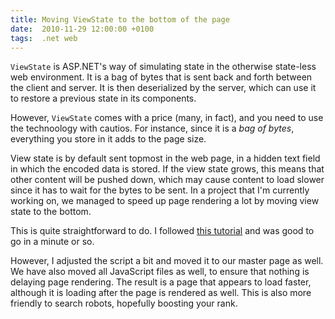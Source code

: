 ```yaml
---
title: Moving ViewState to the bottom of the page
date:  2010-11-29 12:00:00 +0100
tags:  .net web
---
```


`ViewState` is ASP.NET's way of simulating state in the otherwise state-less web
environment. It is a bag of bytes that is sent back and forth between the client
and server. It is then deserialized by the server, which can use it to restore a
previous state in its components.

However, `ViewState` comes with a price (many, in fact), and you need to use the
technoology with cautios. For instance, since it is a *bag of bytes*, everything
you store in it adds to the page size.

View state is by default sent topmost in the web page, in a hidden text field in
which the encoded data is stored. If the view state grows, this means that other
content will be pushed down, which may cause content to load slower since it has
to wait for the bytes to be sent. In a project that I'm currently working on, we
managed to speed up page rendering a lot by moving view state to the bottom.

This is quite straightforward to do. I followed [this tutorial](http://www.dotnetspider.com/resources/786-Move-ViewState-e-bottom-e-page.aspx)
and was good to go in a minute or so.

However, I adjusted the script a bit and moved it to our master page as well. We
have also moved all JavaScript files as well, to ensure that nothing is delaying
page rendering. The result is a page that appears to load faster, although it is
loading after the page is rendered as well. This is also more friendly to search
robots, hopefully boosting your rank.